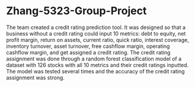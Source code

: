 # Zhang-5323-Group-Project

The team created a credit rating prediction tool. It was designed so that a business without a credit rating could input 10 metrics: debt to equity, net profit margin, return on assets, current ratio, quick ratio, interest coverage, inventory turnover, asset turnover, free cashflow margin, operating cashflow margin, and get assigned a credit rating. The credit rating assignment was done through a random forest classification model of a dataset with 126 stocks with all 10 metrics and their credit ratings inputted. The model was tested several times and the accuracy of the credit rating assignment was strong. 
